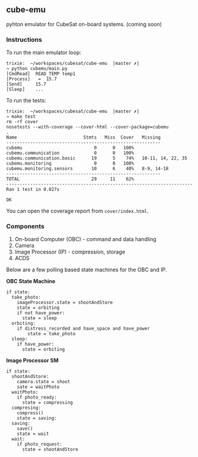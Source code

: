 ## cube-emu

pyhton emulator for CubeSat on-board systems. (coming soon)


### Instructions

To run the main emulator loop:

```
trixie:  ~/workspaces/cubesat/cube-emu  |master ✗|
→ python cubemu/main.py
[CmdRead]  READ_TEMP temp1
[Process]   =  15.7
[Send]     15.7
[Sleep]    ...
```

To run the tests:

```
trixie:  ~/workspaces/cubesat/cube-emu  |master ✗|
→ make test
rm -rf cover
nosetests --with-coverage --cover-html --cover-package=cubemu
.
Name                         Stmts   Miss  Cover   Missing
----------------------------------------------------------
cubemu                           0      0   100%
cubemu.communication             0      0   100%
cubemu.communication.basic      19      5    74%   10-11, 14, 22, 35
cubemu.monitoring                0      0   100%
cubemu.monitoring.sensors       10      6    40%   8-9, 14-18
----------------------------------------------------------
TOTAL                           29     11    62%
----------------------------------------------------------------------
Ran 1 test in 0.027s

OK
```

You can open the coverage report from `cover/index.html`.

### Components

1. On-board Computer (OBC) - command and data handling
2. Camera
3. Image Processor (IP) - compression, storage
4. ACDS

Below are a few polling based state machines for the OBC and IP.

__OBC State Machine__

```
if state:
  take_photo:
    imageProcessor.state = shootAndStore
    state = orbiting
    if not have_power:
      state = sleep
  orbiting:
    if distress_recorded and have_space and have_power
        state = take_photo
  sleep:
    if have_power:
      state = orbiting
```

__Image Processor SM__

```
if state:
  shootAndStore:
    camera.state = shoot
    sate = waitPhoto
  waitPhoto:
    if photo_ready:
      state = compressing
  compresing:
    compress()
    state = saving:
  saving:
    save()
    state = wait
  wait:
    if photo_request:
      state = shootAndStore
```
